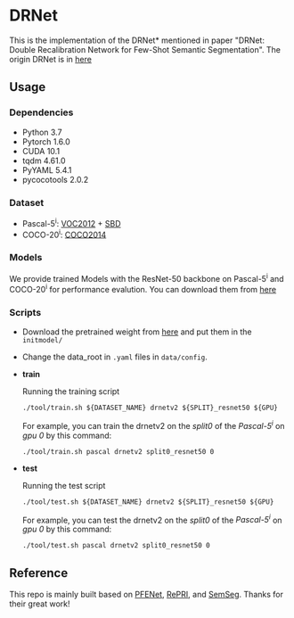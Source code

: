 # DRNet

This is the implementation of the DRNet* mentioned in paper "DRNet: Double Recalibration Network for Few-Shot Semantic Segmentation". The origin DRNet is in [here](https://github.com/fangzy97/drnet)

## Usage

### Dependencies
- Python 3.7
- Pytorch 1.6.0
- CUDA 10.1
- tqdm 4.61.0
- PyYAML 5.4.1
- pycocotools 2.0.2

### Dataset
* Pascal-5<sup>i</sup>: [VOC2012](http://host.robots.ox.ac.uk/pascal/VOC/voc2012/) + [SBD](http://home.bharathh.info/pubs/codes/SBD/download.html)
* COCO-20<sup>i</sup>: [COCO2014](https://cocodataset.org/#download)

### Models

We provide trained Models with the ResNet-50 backbone on Pascal-5<sup>i</sup> and COCO-20<sup>i</sup> for performance evalution. You can download them from [here](https://drive.google.com/file/d/1AUcXxSn9047ot1SiqmfQ0bVOweRLaVBg/view?usp=sharing)

### Scripts
- Download the pretrained weight from [here](https://drive.google.com/file/d/1jSgUqtv8lNpggTBCZqvrHjFYk3js3OK1/view?usp=sharing) and put them in the `initmodel/`
- Change the data_root in `.yaml` files in `data/config`.
- **train**
  
  Running the training script
  ```
  ./tool/train.sh ${DATASET_NAME} drnetv2 ${SPLIT}_resnet50 ${GPU}
  ```
  For example, you can train the drnetv2 on the *split0* of the *Pascal-5<sup>i</sup>* on *gpu 0* by this command:
  ```
  ./tool/train.sh pascal drnetv2 split0_resnet50 0
  ```

- **test**
  
  Running the test script
  ```
  ./tool/test.sh ${DATASET_NAME} drnetv2 ${SPLIT}_resnet50 ${GPU}
  ```
  For example, you can test the drnetv2 on the *split0* of the *Pascal-5<sup>i</sup>* on *gpu 0* by this command:
  ```
  ./tool/test.sh pascal drnetv2 split0_resnet50 0
  ```

## Reference

This repo is mainly built based on [PFENet](https://github.com/dvlab-research/PFENet), [RePRI](https://github.com/mboudiaf/RePRI-for-Few-Shot-Segmentation), and [SemSeg](https://github.com/hszhao/semseg). Thanks for their great work!